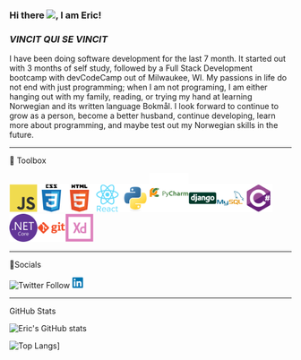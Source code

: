 ### Hi there <img src="https://raw.githubusercontent.com/MartinHeinz/MartinHeinz/master/wave.gif" width="40px">, I am Eric! 

### _VINCIT QUI SE VINCIT_

I have been doing software development for the last 7 month. It started out with 3 months of self study, followed by a Full Stack Development bootcamp with devCodeCamp out of Milwaukee, WI.  My passions in life do not end with just programming; when I am not programing, I am either hanging out with my family, reading, or trying my hand at learning Norwegian and its written language Bokmål.  I look forward to continue to grow as a person, become a better husband, continue developing, learn more about programming, and maybe test out my Norwegian skills in the future.

---
🧰 Toolbox

<img src="https://github.com/devicons/devicon/blob/master/icons/javascript/javascript-original.svg" alt="JavaScript Logo" width='50px' height='50px' /><img src="https://github.com/devicons/devicon/blob/master/icons/css3/css3-original-wordmark.svg" alt="CSS Logo" width='50px' height='50px' /><img src="https://github.com/devicons/devicon/blob/master/icons/html5/html5-original-wordmark.svg" alt="HTML Logo" width='50px' height='50px' /><img src="https://github.com/devicons/devicon/blob/master/icons/react/react-original-wordmark.svg" alt="React Logo" width='50px' height='50px' /><img src="https://github.com/devicons/devicon/blob/master/icons/python/python-original.svg" alt="Python Logo" width='50px' height='50px' /><img src="https://github.com/devicons/devicon/blob/master/icons/pycharm/pycharm-original-wordmark.svg" alt="PyCharm Logo" width="70px" /><img src="https://github.com/devicons/devicon/blob/master/icons/django/django-original.svg" alt="Django Logo" width='50px' height='50px' /><img src="https://github.com/devicons/devicon/blob/master/icons/mysql/mysql-original-wordmark.svg" alt="MySQL Logo" width='50px' height='50px' /><img src="https://github.com/devicons/devicon/blob/master/icons/csharp/csharp-original.svg" alt="C# Logo" width='50px' height='50px' /><img src="https://github.com/devicons/devicon/blob/master/icons/dotnetcore/dotnetcore-original.svg" alt="ASP.NET Core Logo" height="50px" width="50px" /><img src="https://github.com/devicons/devicon/blob/master/icons/git/git-plain-wordmark.svg" alt="Git Logo" width="50px" height="50px" /><img src="https://github.com/devicons/devicon/blob/master/icons/xd/xd-line.svg" alt="AdobeXD Logo" width="50px" height="50px" />

---
📱Socials

![Twitter Follow](https://img.shields.io/twitter/follow/ericlarslee?label=Follow%20me%20on%20Twitter&style=social)
<a href="https://www.linkedin.com/in/ericlarslee/">
<img src="https://github.com/devicons/devicon/raw/master/icons/linkedin/linkedin-original.svg" height="20px" width="20px" alt="LinkedIn Profile" />
<a />

---
GitHub Stats
  
![Eric's GitHub stats](https://github-readme-stats.vercel.app/api?username=ericlarslee&show_icons=true&theme=tokyonight)
  
![Top Langs](https://github-readme-stats.vercel.app/api/top-langs/?username=ericlarslee&theme=tokyonight)]


<!--
**ericlarslee/ericlarslee** is a ✨ _special_ ✨ repository because its `README.md` (this file) appears on your GitHub profile.

Here are some ideas to get you started:

- 🔭 I’m currently working on ...
- 🌱 I’m currently learning ...
- 👯 I’m looking to collaborate on ...
- 🤔 I’m looking for help with ...
- 💬 Ask me about ...
- 📫 How to reach me: ...
- 😄 Pronouns: ...
- ⚡ Fun fact: ...
-->
